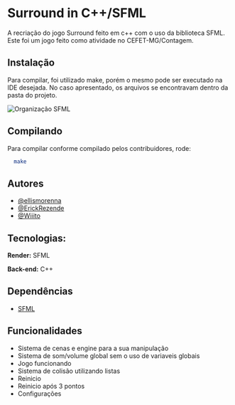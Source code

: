 # Surround in C++/SFML

A recriação do jogo Surround feito em c++ com o uso da biblioteca SFML.
Este foi um jogo feito como atividade no CEFET-MG/Contagem.

## Instalação

Para compilar, foi utilizado make, porém o mesmo pode ser executado na IDE desejada.
No caso apresentado, os arquivos se encontravam dentro da pasta do projeto.

![Organização SFML](https://i.imgur.com/VRgmqvG.png)

## Compilando

Para compilar conforme compilado pelos contribuidores, rode:

```bash
  make
```

## Autores

- [@ellismorenna](https://www.github.com/ellismorenna)
- [@ErickRezende](https://www.github.com/ErickRezende)
- [@Wiiito](https://www.github.com/wiiito)

## Tecnologias:

**Render:** SFML

**Back-end:** C++

## Dependências

- [SFML](https://www.sfml-dev.org/index.php)

## Funcionalidades

- Sistema de cenas e engine para a sua manipulação
- Sistema de som/volume global sem o uso de variaveis globais
- Jogo funcionando
- Sistema de colisão utilizando listas
- Reinicio
- Reinicio após 3 pontos
- Configurações
